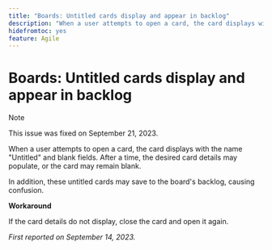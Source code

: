 ```yaml
---
title: "Boards: Untitled cards display and appear in backlog"
description: "When a user attempts to open a card, the card displays with the name Untitled and blank fields. After a time, the desired card details may populate, or the card may remain blank. In addition, these untitled cards may save to the board's backlog, causing confusion."
hidefromtoc: yes
feature: Agile
---
```


# Boards: Untitled cards display and appear in backlog

>[!NOTE]
>
>This issue was fixed on September 21, 2023.

When a user attempts to open a card, the card displays with the name "Untitled" and blank fields. After a time, the desired card details may populate, or the card may remain blank.

In addition, these untitled cards may save to the board's backlog, causing confusion.

**Workaround**

If the card details do not display, close the card and open it again.

_First reported on September 14, 2023._
